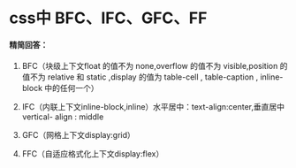 # css中 BFC、IFC、GFC、FF

#### 精简回答：

1. BFC（块级上下文float 的值不为 none,overflow 的值不为 visible,position 的值不为 relative 和 static ,display 的值为 table-cell , table-caption , inline-block 中的任何⼀个）
   
2. IFC（内联上下文inline-block,inline）水平居中：text-align:center,垂直居中vertical- align : middle
   
3. GFC（网格上下文display:grid）

4. FFC（自适应格式化上下文display:flex）
